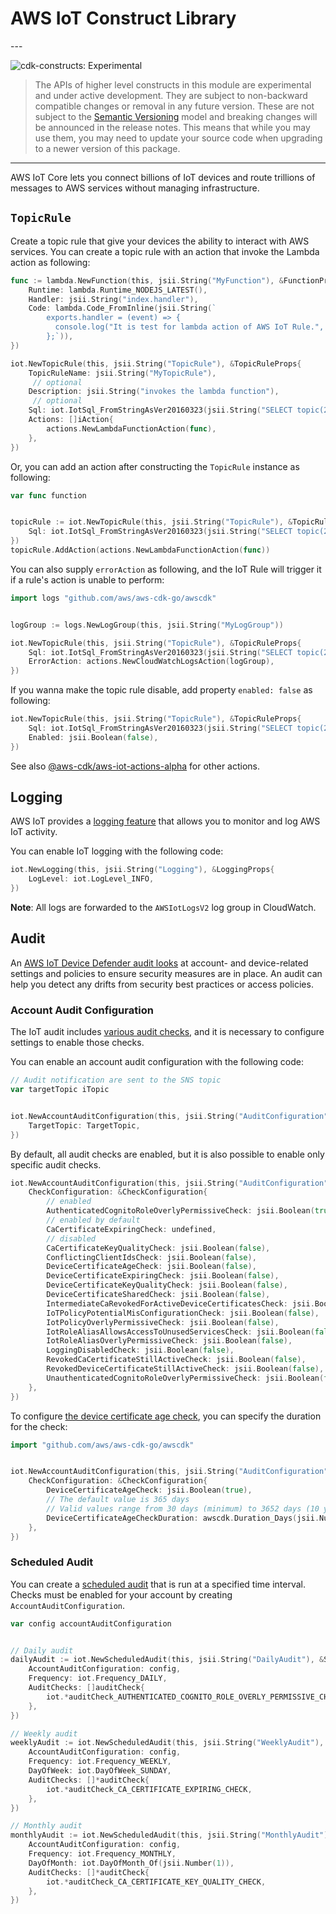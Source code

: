 # AWS IoT Construct Library

<!--BEGIN STABILITY BANNER-->---


![cdk-constructs: Experimental](https://img.shields.io/badge/cdk--constructs-experimental-important.svg?style=for-the-badge)

> The APIs of higher level constructs in this module are experimental and under active development.
> They are subject to non-backward compatible changes or removal in any future version. These are
> not subject to the [Semantic Versioning](https://semver.org/) model and breaking changes will be
> announced in the release notes. This means that while you may use them, you may need to update
> your source code when upgrading to a newer version of this package.

---
<!--END STABILITY BANNER-->

AWS IoT Core lets you connect billions of IoT devices and route trillions of
messages to AWS services without managing infrastructure.

## `TopicRule`

Create a topic rule that give your devices the ability to interact with AWS services.
You can create a topic rule with an action that invoke the Lambda action as following:

```go
func := lambda.NewFunction(this, jsii.String("MyFunction"), &FunctionProps{
	Runtime: lambda.Runtime_NODEJS_LATEST(),
	Handler: jsii.String("index.handler"),
	Code: lambda.Code_FromInline(jsii.String(`
	    exports.handler = (event) => {
	      console.log("It is test for lambda action of AWS IoT Rule.", event);
	    };`)),
})

iot.NewTopicRule(this, jsii.String("TopicRule"), &TopicRuleProps{
	TopicRuleName: jsii.String("MyTopicRule"),
	 // optional
	Description: jsii.String("invokes the lambda function"),
	 // optional
	Sql: iot.IotSql_FromStringAsVer20160323(jsii.String("SELECT topic(2) as device_id, timestamp() as timestamp FROM 'device/+/data'")),
	Actions: []iAction{
		actions.NewLambdaFunctionAction(func),
	},
})
```

Or, you can add an action after constructing the `TopicRule` instance as following:

```go
var func function


topicRule := iot.NewTopicRule(this, jsii.String("TopicRule"), &TopicRuleProps{
	Sql: iot.IotSql_FromStringAsVer20160323(jsii.String("SELECT topic(2) as device_id, timestamp() as timestamp FROM 'device/+/data'")),
})
topicRule.AddAction(actions.NewLambdaFunctionAction(func))
```

You can also supply `errorAction` as following,
and the IoT Rule will trigger it if a rule's action is unable to perform:

```go
import logs "github.com/aws/aws-cdk-go/awscdk"


logGroup := logs.NewLogGroup(this, jsii.String("MyLogGroup"))

iot.NewTopicRule(this, jsii.String("TopicRule"), &TopicRuleProps{
	Sql: iot.IotSql_FromStringAsVer20160323(jsii.String("SELECT topic(2) as device_id, timestamp() as timestamp FROM 'device/+/data'")),
	ErrorAction: actions.NewCloudWatchLogsAction(logGroup),
})
```

If you wanna make the topic rule disable, add property `enabled: false` as following:

```go
iot.NewTopicRule(this, jsii.String("TopicRule"), &TopicRuleProps{
	Sql: iot.IotSql_FromStringAsVer20160323(jsii.String("SELECT topic(2) as device_id, timestamp() as timestamp FROM 'device/+/data'")),
	Enabled: jsii.Boolean(false),
})
```

See also [@aws-cdk/aws-iot-actions-alpha](https://docs.aws.amazon.com/cdk/api/v2/docs/aws-iot-actions-alpha-readme.html) for other actions.

## Logging

AWS IoT provides a [logging feature](https://docs.aws.amazon.com/iot/latest/developerguide/configure-logging.html) that allows you to monitor and log AWS IoT activity.

You can enable IoT logging with the following code:

```go
iot.NewLogging(this, jsii.String("Logging"), &LoggingProps{
	LogLevel: iot.LogLevel_INFO,
})
```

**Note**: All logs are forwarded to the `AWSIotLogsV2` log group in CloudWatch.

## Audit

An [AWS IoT Device Defender audit looks](https://docs.aws.amazon.com/iot-device-defender/latest/devguide/device-defender-audit.html) at account- and device-related settings and policies to ensure security measures are in place.
An audit can help you detect any drifts from security best practices or access policies.

### Account Audit Configuration

The IoT audit includes [various audit checks](https://docs.aws.amazon.com/iot-device-defender/latest/devguide/device-defender-audit-checks.html), and it is necessary to configure settings to enable those checks.

You can enable an account audit configuration with the following code:

```go
// Audit notification are sent to the SNS topic
var targetTopic iTopic


iot.NewAccountAuditConfiguration(this, jsii.String("AuditConfiguration"), &AccountAuditConfigurationProps{
	TargetTopic: TargetTopic,
})
```

By default, all audit checks are enabled, but it is also possible to enable only specific audit checks.

```go
iot.NewAccountAuditConfiguration(this, jsii.String("AuditConfiguration"), &AccountAuditConfigurationProps{
	CheckConfiguration: &CheckConfiguration{
		// enabled
		AuthenticatedCognitoRoleOverlyPermissiveCheck: jsii.Boolean(true),
		// enabled by default
		CaCertificateExpiringCheck: undefined,
		// disabled
		CaCertificateKeyQualityCheck: jsii.Boolean(false),
		ConflictingClientIdsCheck: jsii.Boolean(false),
		DeviceCertificateAgeCheck: jsii.Boolean(false),
		DeviceCertificateExpiringCheck: jsii.Boolean(false),
		DeviceCertificateKeyQualityCheck: jsii.Boolean(false),
		DeviceCertificateSharedCheck: jsii.Boolean(false),
		IntermediateCaRevokedForActiveDeviceCertificatesCheck: jsii.Boolean(false),
		IoTPolicyPotentialMisConfigurationCheck: jsii.Boolean(false),
		IotPolicyOverlyPermissiveCheck: jsii.Boolean(false),
		IotRoleAliasAllowsAccessToUnusedServicesCheck: jsii.Boolean(false),
		IotRoleAliasOverlyPermissiveCheck: jsii.Boolean(false),
		LoggingDisabledCheck: jsii.Boolean(false),
		RevokedCaCertificateStillActiveCheck: jsii.Boolean(false),
		RevokedDeviceCertificateStillActiveCheck: jsii.Boolean(false),
		UnauthenticatedCognitoRoleOverlyPermissiveCheck: jsii.Boolean(false),
	},
})
```

To configure [the device certificate age check](https://docs.aws.amazon.com/iot-device-defender/latest/devguide/device-certificate-age-check.html), you can specify the duration for the check:

```go
import "github.com/aws/aws-cdk-go/awscdk"


iot.NewAccountAuditConfiguration(this, jsii.String("AuditConfiguration"), &AccountAuditConfigurationProps{
	CheckConfiguration: &CheckConfiguration{
		DeviceCertificateAgeCheck: jsii.Boolean(true),
		// The default value is 365 days
		// Valid values range from 30 days (minimum) to 3652 days (10 years, maximum)
		DeviceCertificateAgeCheckDuration: awscdk.Duration_Days(jsii.Number(365)),
	},
})
```

### Scheduled Audit

You can create a [scheduled audit](https://docs.aws.amazon.com/iot-device-defender/latest/devguide/AuditCommands.html#device-defender-AuditCommandsManageSchedules) that is run at a specified time interval. Checks must be enabled for your account by creating `AccountAuditConfiguration`.

```go
var config accountAuditConfiguration


// Daily audit
dailyAudit := iot.NewScheduledAudit(this, jsii.String("DailyAudit"), &ScheduledAuditProps{
	AccountAuditConfiguration: config,
	Frequency: iot.Frequency_DAILY,
	AuditChecks: []auditCheck{
		iot.*auditCheck_AUTHENTICATED_COGNITO_ROLE_OVERLY_PERMISSIVE_CHECK,
	},
})

// Weekly audit
weeklyAudit := iot.NewScheduledAudit(this, jsii.String("WeeklyAudit"), &ScheduledAuditProps{
	AccountAuditConfiguration: config,
	Frequency: iot.Frequency_WEEKLY,
	DayOfWeek: iot.DayOfWeek_SUNDAY,
	AuditChecks: []*auditCheck{
		iot.*auditCheck_CA_CERTIFICATE_EXPIRING_CHECK,
	},
})

// Monthly audit
monthlyAudit := iot.NewScheduledAudit(this, jsii.String("MonthlyAudit"), &ScheduledAuditProps{
	AccountAuditConfiguration: config,
	Frequency: iot.Frequency_MONTHLY,
	DayOfMonth: iot.DayOfMonth_Of(jsii.Number(1)),
	AuditChecks: []*auditCheck{
		iot.*auditCheck_CA_CERTIFICATE_KEY_QUALITY_CHECK,
	},
})
```
